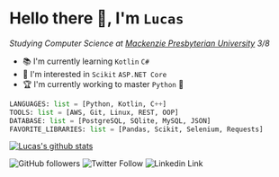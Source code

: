 # Hello there 👋, I'm **`Lucas`**  

_Studying Computer Science at [Mackenzie Presbyterian University](https://www.mackenzie.br) 3/8_  

- 📚 I'm currently learning `Kotlin` `C#`  
- 📑 I'm interested in `Scikit` `ASP.NET Core`  
- 🏆 I'm currently working to master `Python` 🐍
  
```python
LANGUAGES: list = [Python, Kotlin, C++]
TOOLS: list = [AWS, Git, Linux, REST, OOP]
DATABASE: list = [PostgreSQL, SQlite, MySQL, JSON]
FAVORITE_LIBRARIES: list = [Pandas, Scikit, Selenium, Requests]
```

[![Lucas's github stats](https://github-readme-stats.vercel.app/api?username=lsglucas&count_private=true&show_icons=true&theme=dark)](https://github.com/lsglucas/github-readme-stats)

![GitHub followers](https://img.shields.io/github/followers/lsglucas?color=%23f5f5f5&label=Followers&logo=github&style=plastic)
![Twitter Follow](https://img.shields.io/twitter/follow/lsglucass?color=%23f5f5f5&label=%40lsglucass&logo=twitter&style=plastic) 
![Linkedin Link](https://img.shields.io/badge/Linkedin-150+=?logo=linkedin&style=plastic&color=grey)
